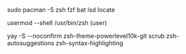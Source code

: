 sudo pacman -S zsh fzf bat lsd locate

usermod --shell /usr/bin/zsh (user)

yay -S --noconfirm zsh-theme-powerlevel10k-git scrub zsh-autosuggestions zsh-syntax-highlighting
